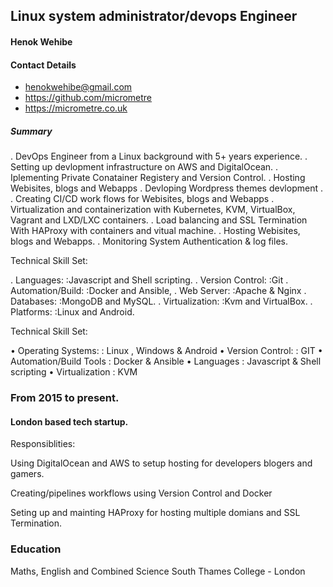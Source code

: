 ## Linux system administrator/devops Engineer
#### Henok Wehibe
#### Contact Details
- henokwehibe@gmail.com
- https://github.com/micrometre
- https://micrometre.co.uk

##### Summary

 .  DevOps Engineer from a Linux background with 5+ years experience.
 .  Setting up devlopment infrastructure on AWS and DigitalOcean.
 .  Iplementing Private Conatainer Registery and  Version Control.
 .  Hosting Webisites, blogs and Webapps
 .  Devloping  Wordpress themes devlopment .
 .  Creating CI/CD work flows for Webisites, blogs and Webapps
 .  Virtualization and containerization with Kubernetes, KVM, VirtualBox, Vagrant and LXD/LXC containers.
 .  Load balancing and SSL Termination With HAProxy with containers and vitual machine.
 .  Hosting Webisites, blogs and Webapps.
 .  Monitoring System Authentication & log files.


Technical Skill Set: 

. Languages:             :Javascript and Shell scripting.
. Version Control:       :Git 
. Automation/Build:      :Docker and  Ansible, 
. Web Server:            :Apache & Nginx
. Databases:             :MongoDB and MySQL.
. Virtualization:        :Kvm and VirtualBox.
. Platforms:             :Linux and Android.

Technical Skill Set:

• Operating Systems:		: Linux , Windows & Android
• Version Control:		: GIT
• Automation/Build Tools	: Docker & Ansible
• Languages			: Javascript & Shell scripting
• Virtualization		: KVM 





### From 2015 to present.
#### London based tech startup.
Responsiblities:

Using DigitalOcean and AWS  to  setup hosting for developers blogers and gamers.

Creating/pipelines workflows using Version Control and Docker 

Seting up and mainting HAProxy for hosting multiple domians and SSL Termination.





### Education
Maths, English and Combined Science
South Thames College - London
